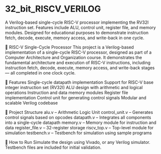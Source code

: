 # 32_bit_RISCV_VERILOG
A Verilog-based single-cycle RISC-V processor implementing the RV32I instruction set. Features include ALU, control unit, register file, and memory modules. Designed for educational purposes to demonstrate instruction fetch, decode, execute, memory access, and write-back in one cycle.

🧠 RISC-V Single-Cycle Processor
This project is a Verilog-based implementation of a single-cycle RISC-V processor, designed as part of a Computer Architecture and Organization course. It demonstrates the fundamental architecture and execution of RISC-V instructions, including instruction fetch, decode, execute, memory access, and write-back stages — all completed in one clock cycle.

🔧 Features
Single-cycle datapath implementation
Support for RISC-V base integer instruction set (RV32I)
ALU design with arithmetic and logical operations
Instruction and data memory modules
Register file implementation
Control unit for generating control signals
Modular and scalable Verilog codebase

📁 Project Structure
alu.v – Arithmetic Logic Unit
control_unit.v – Generates control signals based on opcodes
datapath.v – Integrates all components into a single-cycle datapath
memory.v – Memory module for instruction and data
register_file.v – 32-register storage
riscv_top.v – Top-level module for simulation
testbench.v – Testbench for simulation using sample programs

🚀 How to Run
Simulate the design using Vivado, or any Verilog simulator. Testbench files are included for initial validation.
